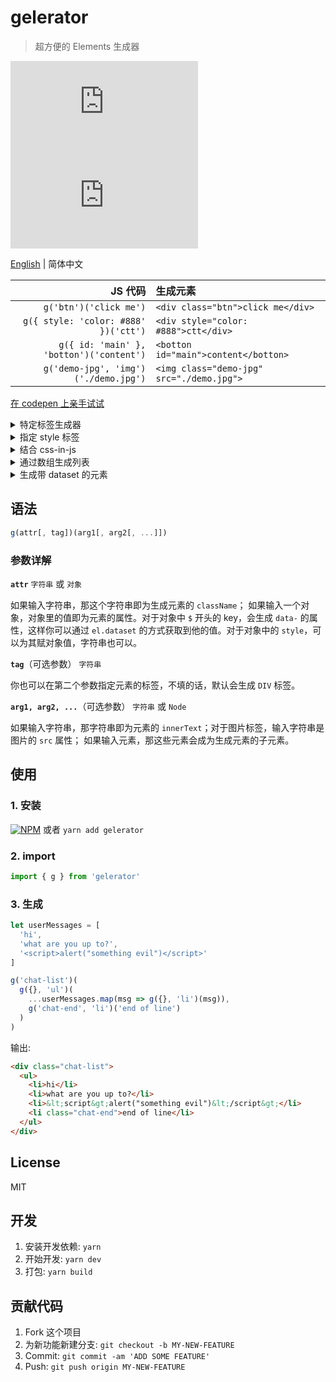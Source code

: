 # gelerator
> 超方便的 Elements 生成器

![](https://img.badgesize.io/gaoryrt/gelerator/master/dist/gelerator.min.js)
![](https://img.badgesize.io/gaoryrt/gelerator/master/dist/gelerator.min.js?compression=gzip)

[English](./README.md) | 简体中文

JS 代码 | 生成元素
---: | :---
`g('btn')('click me')` | `<div class="btn">click me</div>`
`g({ style: 'color: #888' })('ctt')` | `<div style="color: #888">ctt</div>`
`g({ id: 'main' }, 'botton')('content')` | `<botton id="main">content</botton>`
`g('demo-jpg', 'img')('./demo.jpg')` | `<img class="demo-jpg" src="./demo.jpg">`

[在 codepen 上亲手试试](https://codepen.io/gaoryrt/pen/ELrdVE)

<details>
<summary>特定标签生成器</summary>

```javascript
const P = g({ ...some attrs }, 'p')  // 特定 p 标签生成器，一次性生成复杂标签模版

const p1 = P('content1')
const p2 = P('content2')     // p1 和 p2 拥有同样的 attributes
```

</details>

<details>
<summary>指定 style 标签</summary>

```javascript
// 可以在 style 里写字符串
const el = g({
    style: 'top: 1px; left: 1px'
})('content')

// 也可以直接写对象
const el = g({
    style: {
        top: '1px',
        left: '1px'
    }
})('content')
```

</details>

<details>
  <summary>结合 css-in-js</summary>

```javascript
import { css } from 'emotion'  // 可以结合 css-in-js 的 css-modules, auto-prefixer
import { g } from 'gelerator'

const isIOS = /iPad|iPhone|iPod/.test(window.navigator.userAgent)
const paraClass = css`
  font-size: ${isIOS ? 18 : 14}px;
`

const el = g(paraClass)('content')  // div 一把梭
```

</details>

<details>
    <summary>通过数组生成列表</summary>

```javascript
const arr = ['a', 'b', 'c', 'd']

// 使用 es6 很方便
const ctnr = g('ctnr', 'ol')(
    ...arr.map((item, idx) => g({}, 'li')(item))
)

// 当然 es5 也可以
const ctnr = g('ctnr', 'ol').apply(
    this,
    arr.map(function(item, idx) {
      return g({}, 'li')(item)
    })
)
```
</details>

<details>
    <summary>生成带 dataset 的元素</summary>

```javascript
const arr = ['a', 'b', 'c', 'd']

// $ 开头的 key 会变成 data-set
const ctnr = g('ctnr', 'ol')(
    ...arr.map((item, idx) => g({
      $index: idx,                  // $index 生成 data-index
      $item: item                   // $item 生成 data-item
    }, 'li')())
)
```

</details>


## 语法

```javascript
g(attr[, tag])(arg1[, arg2[, ...]])
```
### 参数详解

**`attr`**
`字符串` 或 `对象`

如果输入字符串，那这个字符串即为生成元素的 `className`；
如果输入一个对象，对象里的值即为元素的属性。对于对象中 `$` 开头的 key，会生成 `data-` 的属性，这样你可以通过 `el.dataset` 的方式获取到他的值。对于对象中的 `style`，可以为其赋对象值，字符串也可以。

**`tag`**（可选参数）
`字符串`

你也可以在第二个参数指定元素的标签，不填的话，默认会生成 `DIV` 标签。

**`arg1, arg2, ...`**（可选参数）
`字符串` 或 `Node`

如果输入字符串，那字符串即为元素的 `innerText`；对于图片标签，输入字符串是图片的 `src` 属性；
如果输入元素，那这些元素会成为生成元素的子元素。


## 使用

### 1. 安装
[![NPM](https://nodei.co/npm/gelerator.png?compact=true)](https://nodei.co/npm/gelerator/)
或者 `yarn add gelerator`

### 2. import
```javascript
import { g } from 'gelerator'
```

### 3. 生成
```javascript
let userMessages = [
  'hi',
  'what are you up to?',
  '<script>alert("something evil")</script>'
]

g('chat-list')(
  g({}, 'ul')(
    ...userMessages.map(msg => g({}, 'li')(msg)),
    g('chat-end', 'li')('end of line')
  )
)
```

输出:

```HTML
<div class="chat-list">
  <ul>
    <li>hi</li>
    <li>what are you up to?</li>
    <li>&lt;script&gt;alert("something evil")&lt;/script&gt;</li>
    <li class="chat-end">end of line</li>
  </ul>
</div>
```

## License
MIT

## 开发
1. 安装开发依赖: `yarn`
2. 开始开发: `yarn dev`
3. 打包: `yarn build`

## 贡献代码
1. Fork 这个项目
2. 为新功能新建分支: `git checkout -b MY-NEW-FEATURE`
3. Commit: `git commit -am 'ADD SOME FEATURE'`
4. Push: `git push origin MY-NEW-FEATURE`
